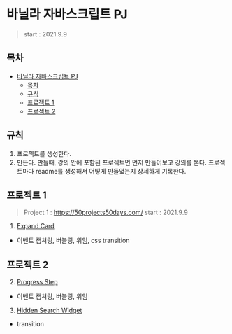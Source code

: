 # 바닐라 자바스크립트 PJ

> start : 2021.9.9

## 목차

- [바닐라 자바스크립트 PJ](#바닐라-자바스크립트-pj)
  - [목차](#목차)
  - [규칙](#규칙)
  - [프로젝트 1](#프로젝트-1)
  - [프로젝트 2](#프로젝트-2)

## 규칙

1. 프로젝트를 생성한다.
2. 만든다. 만들때, 강의 안에 포함된 프로젝트면 먼저 만들어보고 강의를 본다. 프로젝트마다 readme를 생성해서 어떻게 만들었는지 상세하게 기록한다.

## 프로젝트 1

> Project 1 : https://50projects50days.com/
> start : 2021.9.9

1. [Expand Card](./expand_card/readme.md)

- 이벤트 캡쳐링, 버블링, 위임, css transition

## 프로젝트 2

2. [Progress Step](./progress_step/readme.md)

- 이벤트 캡쳐링, 버블링, 위임

3. [Hidden Search Widget](./hidden_search_widget/readme%20copy.md)
  
- transition